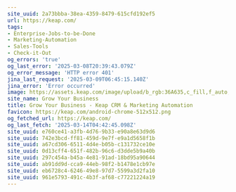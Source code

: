 ```yaml
---
site_uuid: 2a73bbba-38ea-4359-8479-615cfd192ef5
url: https://keap.com/
tags:
- Enterprise-Jobs-to-be-Done
- Marketing-Automation
- Sales-Tools
- Check-it-Out
og_errors: 'true'
og_last_error: '2025-03-08T20:39:43.079Z'
og_error_message: 'HTTP error 401'
jina_last_request: '2025-03-09T06:45:15.140Z'
jina_error: 'Error occurred'
image: https://assets.keap.com/image/upload/b_rgb:36A635,c_fill,f_auto,g_face,h_630,q_95,w_1200/v1670527188/keap/default-social-image.webp
site_name: Grow Your Business
title: Grow Your Business - Keap CRM & Marketing Automation
favicon: https://keap.com/android-chrome-512x512.png
og_fetched_url: https://keap.com/
og_last_fetch: '2025-03-14T04:42:45.098Z'
site_uuid: e760ce41-a3fb-4d76-9b33-e90a8e63d9d6
site_uuid: 742e3bcd-ff81-459d-9e7f-e9a1d5658f1b
site_uuid: a67cd306-6511-4d4e-b05b-c131732ce10e
site_uuid: 0d13cff4-651f-482b-96c6-d3dde5b9a40b
site_uuid: 297c454a-b45a-4e81-91ad-18bd95a90644
site_uuid: ab91dd9d-cca9-44eb-98f2-b1478e1cb97e
site_uuid: eb6728c4-6246-49e8-97d7-5599a3d2fa10
site_uuid: 961e5793-491c-4b3f-af68-c77221224a19
---
```


